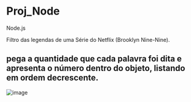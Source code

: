 # Proj_Node

 Node.js

 Filtro das legendas de uma Série do Netflix (Brooklyn Nine-Nine).
 
 ## pega a quantidade que cada palavra foi dita e apresenta o número dentro do objeto, listando em ordem decrescente.
 
 ![image](https://user-images.githubusercontent.com/99099560/204617554-6b4beec0-3058-44de-9511-9cd01a9e0bc6.png)

